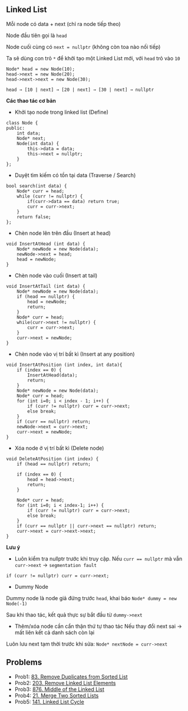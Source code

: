 ## Linked List 
Mỗi node có data + next (chỉ ra node tiếp theo)

Node đầu tiên gọi là `head`

Node cuối cùng có `next = nullptr` (không còn toa nào nối tiếp)

Ta sẽ dùng con trỏ `*` để khởi tạo một Linked List mới, với `head` trỏ vào `10` 
```
Node* head = new Node(10);      
head->next = new Node(20);     
head->next->next = new Node(30);

head → [10 | next] → [20 | next] → [30 | next] → nullptr
```

**Các thao tác cơ bản**

- Khởi tạo node trong linked list (Define)
```
class Node {
public:
    int data; 
    Node* next;
    Node(int data) {
        this->data = data;
        this->next = nullptr;
    }
};
```
- Duyệt tìm kiếm có tồn tại data (Traverse / Search) 
```
bool search(int data) {
    Node* curr = head; 
    while (curr != nullptr) {
        if(curr->data == data) return true;
        curr = curr->next;
    }
    return false;
};
```
- Chèn node lên trên đầu (Insert at head)
```
void InsertAtHead (int data) {
    Node* newNode = new Node(data);
    newNode->next = head;
    head = newNode;
}
```
- Chèn node vào cuối (Insert at tail) 
```
void InsertAtTail (int data) {
    Node* newNode = new Node(data);
    if (head == nullptr) {
        head = newNode;
        return;
    }
    Node* curr = head;
    while(curr->next != nullptr) {
        curr = curr->next;
    }
    curr->next = newNode;
}
``` 
- Chèn node vào vị trí bất kì (Insert at any position)
```
void InsertAtPosition (int index, int data){
    if (index == 0) {
        InsertAtHead(data);
        return;
    }
    Node* newNode = new Node(data);
    Node* curr = head;
    for (int i=0; i < index - 1; i++) {
        if (curr != nullptr) curr = curr->next;
        else break;
    }
    if (curr == nullptr) return;
    newNode->next = curr->next;
    curr->next = newNode;
}
```
- Xóa node ở vị trí bất kì (Delete node)
```
void DeleteAtPosition (int index) {
    if (head == nullptr) return;

    if (index == 0) {
        head = head->next;
        return;
    }

    Node* curr = head;
    for (int i=0; i < index-1; i++) {
        if (curr != nullptr) curr = curr->next;
        else break;
    }
    if (curr == nullptr || curr->next == nullptr) return;
    curr->next = curr->next->next;
}
```
**Lưu ý**

- Luôn kiểm tra nullptr trước khi truy cập. Nếu `curr == nullptr` mà vẫn `curr->next` → `segmentation fault`

``` 
if (curr != nullptr) curr = curr->next;
```
- Dummy Node 

Dummy node là node giả đứng trước `head`, khai báo `Node* dummy = new Node(-1)`

Sau khi thao tác, kết quả thực sự bắt đầu từ `dummy->next`

- Thêm/xóa node cần cẩn thận thứ tự thao tác
Nếu thay đổi next sai → mất liên kết cả danh sách còn lại

Luôn lưu next tạm thời trước khi sửa: `Node* nextNode = curr->next`



## Problems
- Prob1: [83. Remove Duplicates from Sorted List](https://leetcode.com/problems/remove-duplicates-from-sorted-list/description/)
- Prob2: [203. Remove Linked List Elements](https://leetcode.com/problems/remove-linked-list-elements/description/)
- Prob3: [876. Middle of the Linked List](https://leetcode.com/problems/middle-of-the-linked-list/description/)
- Prob4: [21. Merge Two Sorted Lists](https://leetcode.com/problems/merge-two-sorted-lists/description/)
- Prob5: [141. Linked List Cycle](https://leetcode.com/problems/linked-list-cycle/description/)